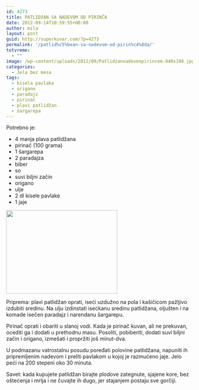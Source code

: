 ```yaml
---
id: 4273
title: PATLIDžAN SA NADEVOM OD PIRINČA
date: 2012-09-14T10:59:55+00:00
author: mila
layout: post
guid: http://superkuvar.com/?p=4273
permalink: '/patlid%c5%bean-sa-nadevom-od-pirin%c4%8da/'
totvreme:
  - ""
image: /wp-content/uploads/2012/09/Patlidzannadevenpirincem-940x198.jpg
categories:
  - Jela bez mesa
tags:
  - kisela pavlaka
  - origano
  - paradajz
  - pirinač
  - plavi patlidžan
  - šargarepa
---
```

Potrebno je:

  * 4 manja plava patlidžana
  * pirinač (100 grama)
  * 1 šargarepa
  * 2 paradajza
  * biber
  * so
  * suvi biljni začin
  * origano
  * ulje
  * 2 dl kisele pavlake
  * 1 jaje

<img class="alignnone size-medium wp-image-4274" title="Patlidzannadevenpirincem" src="//superkuvar.com/wp-content/uploads/2012/09/Patlidzannadevenpirincem-300x225.jpg" alt="" width="300" height="225" /> 

Priprema: plavi patlidžan oprati, iseći uzdužno na pola i kašičicom pažljivo izdubiti sredinu. Na ulju izdinstati iseckanu sredinu patlidžana, oljušten i na komade isečen paradajz i narendanu šargarepu.

Pirinač oprati i obariti u slanoj vodi. Kada je pirinač kuvan, ali ne prekuvan, ocediti ga i dodati u prethodnu masu. Posoliti, pobiberiti, dodati suvi biljni začin i origano, izmešati i propržiti još minut-dva.

U podmazanu vatrostalnu posudu poređati polovine patlidžana, napuniti ih pripremljenim nadevom i preliti pavlakom u kojoj je razmućeno jaje. Jelo peći na 200 stepeni oko 30 minuta.

Savet: kada kupujete patlidžan birajte plodove zategnute, sjajene kore, bez oštećenja i mrlja i ne čuvajte ih dugo, jer stajanjem postaju sve gorčiji.